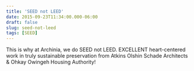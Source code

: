 ```yaml
---
title: 'SEED not LEED'
date: 2015-09-23T11:34:00.000-06:00
draft: false
slug: seed-not-leed
tags: [SEED]
---
```


This is why at Archinia, we do SEED not LEED. EXCELLENT heart-centered work in truly sustainable preservation from Atkins Olshin Schade Architects & Ohkay Owingeh Housing Authority!